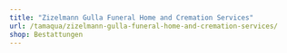 ```yaml
---
title: "Zizelmann Gulla Funeral Home and Cremation Services"
url: /tamaqua/zizelmann-gulla-funeral-home-and-cremation-services/
shop: Bestattungen
---
```

